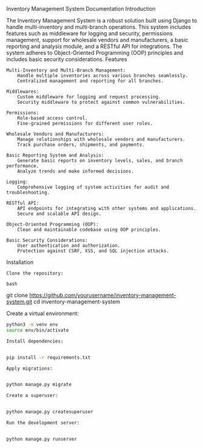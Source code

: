 Inventory Management System Documentation
Introduction

The Inventory Management System is a robust solution built using Django to handle multi-inventory and multi-branch operations. This system includes features such as middleware for logging and security, permissions management, support for wholesale vendors and manufacturers, a basic reporting and analysis module, and a RESTful API for integrations. The system adheres to Object-Oriented Programming (OOP) principles and includes basic security considerations.
Features

    Multi-Inventory and Multi-Branch Management:
        Handle multiple inventories across various branches seamlessly.
        Centralized management and reporting for all branches.

    Middlewares:
        Custom middleware for logging and request processing.
        Security middleware to protect against common vulnerabilities.

    Permissions:
        Role-based access control.
        Fine-grained permissions for different user roles.

    Wholesale Vendors and Manufacturers:
        Manage relationships with wholesale vendors and manufacturers.
        Track purchase orders, shipments, and payments.

    Basic Reporting System and Analysis:
        Generate basic reports on inventory levels, sales, and branch performance.
        Analyze trends and make informed decisions.

    Logging:
        Comprehensive logging of system activities for audit and troubleshooting.

    RESTful API:
        API endpoints for integrating with other systems and applications.
        Secure and scalable API design.

    Object-Oriented Programming (OOP):
        Clean and maintainable codebase using OOP principles.

    Basic Security Considerations:
        User authentication and authorization.
        Protection against CSRF, XSS, and SQL injection attacks.

Installation

    Clone the repository:

    bash

git clone https://github.com/yourusername/inventory-management-system.git
cd inventory-management-system

Create a virtual environment:

```bash
python3 -m venv env
source env/bin/activate

Install dependencies:
```
```bash

pip install -r requirements.txt

Apply migrations:

```

```bash

python manage.py migrate

Create a superuser:

```

```bash

python manage.py createsuperuser

Run the development server:

```
```bash

python manage.py runserver
```

